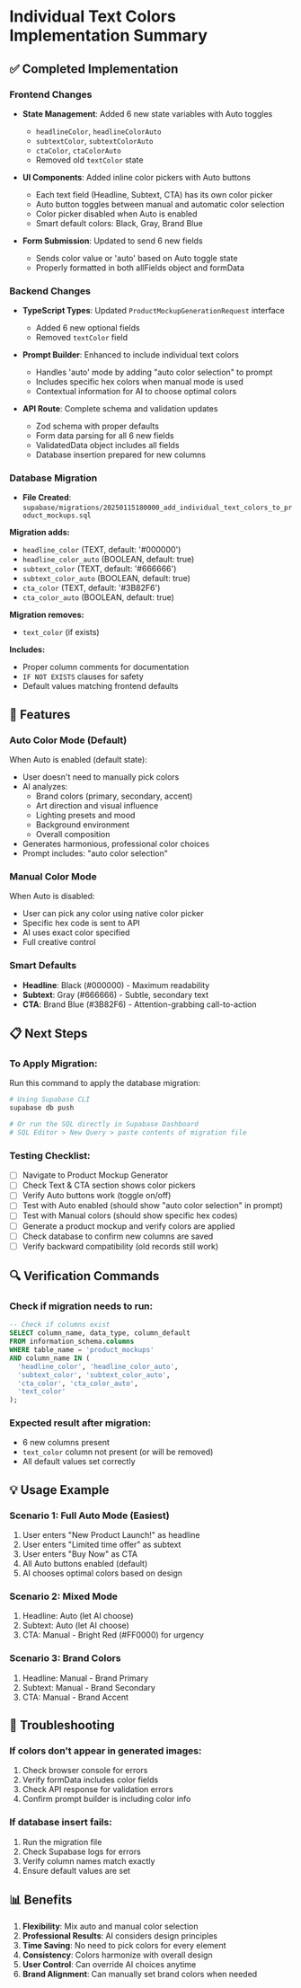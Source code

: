 # Individual Text Colors Implementation Summary

## ✅ Completed Implementation

### Frontend Changes
- **State Management**: Added 6 new state variables with Auto toggles
  - `headlineColor`, `headlineColorAuto` 
  - `subtextColor`, `subtextColorAuto`
  - `ctaColor`, `ctaColorAuto`
  - Removed old `textColor` state

- **UI Components**: Added inline color pickers with Auto buttons
  - Each text field (Headline, Subtext, CTA) has its own color picker
  - Auto button toggles between manual and automatic color selection
  - Color picker disabled when Auto is enabled
  - Smart default colors: Black, Gray, Brand Blue

- **Form Submission**: Updated to send 6 new fields
  - Sends color value or 'auto' based on Auto toggle state
  - Properly formatted in both allFields object and formData

### Backend Changes
- **TypeScript Types**: Updated `ProductMockupGenerationRequest` interface
  - Added 6 new optional fields
  - Removed `textColor` field

- **Prompt Builder**: Enhanced to include individual text colors
  - Handles 'auto' mode by adding "auto color selection" to prompt
  - Includes specific hex colors when manual mode is used
  - Contextual information for AI to choose optimal colors

- **API Route**: Complete schema and validation updates
  - Zod schema with proper defaults
  - Form data parsing for all 6 new fields
  - ValidatedData object includes all fields
  - Database insertion prepared for new columns

### Database Migration
- **File Created**: `supabase/migrations/20250115180000_add_individual_text_colors_to_product_mockups.sql`

**Migration adds:**
- `headline_color` (TEXT, default: '#000000')
- `headline_color_auto` (BOOLEAN, default: true)
- `subtext_color` (TEXT, default: '#666666')
- `subtext_color_auto` (BOOLEAN, default: true)
- `cta_color` (TEXT, default: '#3B82F6')
- `cta_color_auto` (BOOLEAN, default: true)

**Migration removes:**
- `text_color` (if exists)

**Includes:**
- Proper column comments for documentation
- `IF NOT EXISTS` clauses for safety
- Default values matching frontend defaults

## 🎯 Features

### Auto Color Mode (Default)
When Auto is enabled (default state):
- User doesn't need to manually pick colors
- AI analyzes:
  - Brand colors (primary, secondary, accent)
  - Art direction and visual influence
  - Lighting presets and mood
  - Background environment
  - Overall composition
- Generates harmonious, professional color choices
- Prompt includes: "auto color selection"

### Manual Color Mode
When Auto is disabled:
- User can pick any color using native color picker
- Specific hex code is sent to API
- AI uses exact color specified
- Full creative control

### Smart Defaults
- **Headline**: Black (#000000) - Maximum readability
- **Subtext**: Gray (#666666) - Subtle, secondary text
- **CTA**: Brand Blue (#3B82F6) - Attention-grabbing call-to-action

## 📋 Next Steps

### To Apply Migration:
Run this command to apply the database migration:

```bash
# Using Supabase CLI
supabase db push

# Or run the SQL directly in Supabase Dashboard
# SQL Editor > New Query > paste contents of migration file
```

### Testing Checklist:
- [ ] Navigate to Product Mockup Generator
- [ ] Check Text & CTA section shows color pickers
- [ ] Verify Auto buttons work (toggle on/off)
- [ ] Test with Auto enabled (should show "auto color selection" in prompt)
- [ ] Test with Manual colors (should show specific hex codes)
- [ ] Generate a product mockup and verify colors are applied
- [ ] Check database to confirm new columns are saved
- [ ] Verify backward compatibility (old records still work)

## 🔍 Verification Commands

### Check if migration needs to run:
```sql
-- Check if columns exist
SELECT column_name, data_type, column_default 
FROM information_schema.columns 
WHERE table_name = 'product_mockups' 
AND column_name IN (
  'headline_color', 'headline_color_auto',
  'subtext_color', 'subtext_color_auto',
  'cta_color', 'cta_color_auto',
  'text_color'
);
```

### Expected result after migration:
- 6 new columns present
- `text_color` column not present (or will be removed)
- All default values set correctly

## 💡 Usage Example

### Scenario 1: Full Auto Mode (Easiest)
1. User enters "New Product Launch!" as headline
2. User enters "Limited time offer" as subtext
3. User enters "Buy Now" as CTA
4. All Auto buttons enabled (default)
5. AI chooses optimal colors based on design

### Scenario 2: Mixed Mode
1. Headline: Auto (let AI choose)
2. Subtext: Auto (let AI choose)
3. CTA: Manual - Bright Red (#FF0000) for urgency

### Scenario 3: Brand Colors
1. Headline: Manual - Brand Primary
2. Subtext: Manual - Brand Secondary
3. CTA: Manual - Brand Accent

## 🐛 Troubleshooting

### If colors don't appear in generated images:
1. Check browser console for errors
2. Verify formData includes color fields
3. Check API response for validation errors
4. Confirm prompt builder is including color info

### If database insert fails:
1. Run the migration file
2. Check Supabase logs for errors
3. Verify column names match exactly
4. Ensure default values are set

## 📊 Benefits

1. **Flexibility**: Mix auto and manual color selection
2. **Professional Results**: AI considers design principles
3. **Time Saving**: No need to pick colors for every element
4. **Consistency**: Colors harmonize with overall design
5. **User Control**: Can override AI choices anytime
6. **Brand Alignment**: Can manually set brand colors when needed


